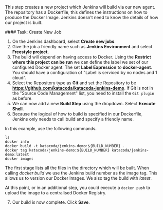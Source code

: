 This step creates a new project which Jenkins will build via our new agent. The repository has a Dockerfile; this defines the instructions on how to produce the Docker Image. Jenkins doesn't need to know the details of how our project is built.

#### Task: Create New Job

1. On the Jenkins dashboard, select **Create new jobs**
2. Give the job a friendly name such as **Jenkins Environment** and select **Freestyle project**.
3. The build will depend on having access to Docker. Using the **Restrict where this project can be run** we can define the label we set of our configured Docker agent. The set **Label Expression** to **docker-agent**. You should have a configuration of "Label is serviced by no nodes and 1 cloud".
4. Select the Repository type as **Git** and set the Repository to be **https://github.com/katacoda/katacoda-jenkins-demo**. If Git is not in the "Source Code Management" list, you need to install the `Git plugin` as before.
5. We can now add a new **Build Step** using the dropdown. Select **Execute Shell**.
6. Because the logical of how to build is specified in our Dockerfile, Jenkins only needs to call build and specify a friendly name.

In this example, use the following commands.

```
ls
docker info
docker build -t katacoda/jenkins-demo:${BUILD_NUMBER} .
docker tag katacoda/jenkins-demo:${BUILD_NUMBER} katacoda/jenkins-demo:latest
docker images
```

The first stage lists all the files in the directory which will be built. When calling _docker build_ we use the Jenkins build number as the image tag. This allows us to version our Docker Images. We also tag the build with _latest_.

At this point, or in an additional step, you could execute a `docker push` to upload the image to a centralised Docker Registry.

7. Our build is now complete. Click **Save**.
